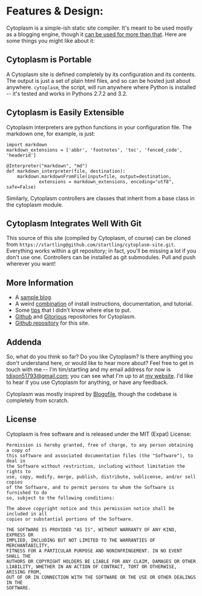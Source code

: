 # Features & Design:
Cytoplasm is a simple-ish static site compiler. It's meant to be used mostly as a blogging engine, though it [can be used for more than that](#cytoplasm-is-easily-extensible). Here are some things you might like about it:

## Cytoplasm is Portable
A Cytoplasm site is defined completely by its configuration and its contents. The output is just a set of plain html files, and so can be hosted just about anywhere. `cytoplasm`, the script, will run anywhere where Python is installed -- it's tested and works in Pythons 2.7.2 and 3.2.

## Cytoplasm is Easily Extensible
Cytoplasm interpreters are python functions in your configuration file. The markdown one, for example, is just:
~~~~{.python}
import markdown
markdown_extensions = ['abbr', 'footnotes', 'toc', 'fenced_code', 'headerid']

@Interpreter("markdown", "md")
def markdown_interpreter(file, destination):
    markdown.markdownFromFile(input=file, output=destination,
            extensions = markdown_extensions, encoding="utf8", safe=False)
~~~~
Similarly, Cytoplasm controllers are classes that inherit from a base class in the cytoplasm module.

## Cytoplasm Integrates Well With Git
This source of this site (compiled by Cytoplasm, of course) can be cloned from `https://startling@github.com/startling/cytoplasm-site.git`. Everything works within a git repository; in fact, you'll be missing a lot if you don't use one. Controllers can be installed as git submodules. Pull and push wherever you want!

## More Information
* A [sample blog](/blog).
* A weird [combination](/tutorial) of install instructions, documentation, and tutorial.
* Some [tips](/tutorial/tips.html) that I didn't know where else to put.
* [Github](https://github.com/startling/cytoplasm) and [Gitorious](https://gitorious.org/cytoplasm/cytoplasm) repositories for Cytoplasm. 
* [Github repository](https://github.com/startling/cytoplasm-site) for this site.

## Addenda
So, what do you think so far? Do you like Cytoplasm? Is there anything you don't understand here, or would like to hear more about? Feel free to get in touch with me -- I'm tim/startling and my email address for now is <tdixon51793@gmail.com>; you can see what I'm up to at [my website](http://somethingsido.com). I'd like to hear if you use Cytoplasm for anything, or have any feedback.

Cytoplasm was mostly inspired by [Blogofile](http://blogofile.com/), though the codebase is completely from scratch.

## License

Cytoplasm is free software and is released under the MIT (Expat) License:
~~~~
Permission is hereby granted, free of charge, to any person obtaining a copy of
this software and associated documentation files (the "Software"), to deal in
the Software without restriction, including without limitation the rights to
use, copy, modify, merge, publish, distribute, sublicense, and/or sell copies
of the Software, and to permit persons to whom the Software is furnished to do
so, subject to the following conditions:

The above copyright notice and this permission notice shall be included in all
copies or substantial portions of the Software.

THE SOFTWARE IS PROVIDED "AS IS", WITHOUT WARRANTY OF ANY KIND, EXPRESS OR
IMPLIED, INCLUDING BUT NOT LIMITED TO THE WARRANTIES OF MERCHANTABILITY,
FITNESS FOR A PARTICULAR PURPOSE AND NONINFRINGEMENT. IN NO EVENT SHALL THE
AUTHORS OR COPYRIGHT HOLDERS BE LIABLE FOR ANY CLAIM, DAMAGES OR OTHER
LIABILITY, WHETHER IN AN ACTION OF CONTRACT, TORT OR OTHERWISE, ARISING FROM,
OUT OF OR IN CONNECTION WITH THE SOFTWARE OR THE USE OR OTHER DEALINGS IN THE
SOFTWARE.
~~~~
